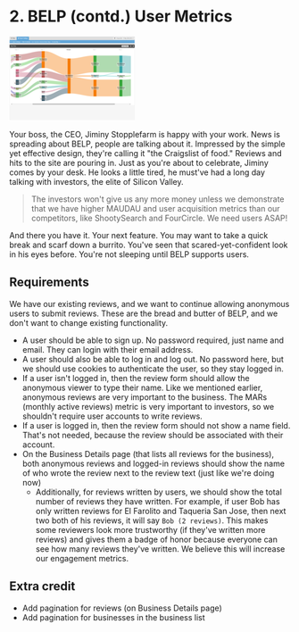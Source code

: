 # 2. BELP (contd.) User Metrics

![thumbnail](thumb.png)

Your boss, the CEO, Jiminy Stopplefarm is happy with your work. News is spreading about BELP, people are talking about it. Impressed by the simple yet effective design, they're calling it "the Craigslist of food." Reviews and hits to the site are pouring in. Just as you're about to celebrate, Jiminy comes by your desk. He looks a little tired, he must've had a long day talking with investors, the elite of Silicon Valley.

> The investors won't give us any more money unless we demonstrate that we have higher MAUDAU and user acquisition metrics than our competitors, like ShootySearch and FourCircle. We need users ASAP!

And there you have it. Your next feature. You may want to take a quick break and scarf down a burrito. You've seen that scared-yet-confident look in his eyes before. You're not sleeping until BELP supports users.

## Requirements

We have our existing reviews, and we want to continue allowing anonymous users to submit reviews. These are the bread and butter of BELP, and we don't want to change existing functionality.

- A user should be able to sign up. No password required, just name and email. They can login with their email address.
- A user should also be able to log in and log out. No password here, but we should use cookies to authenticate the user, so they stay logged in.
- If a user isn't logged in, then the review form should allow the anonymous viewer to type their name. Like we mentioned earlier, anonymous reviews are very important to the business. The MARs (monthly active reviews) metric is very important to investors, so we shouldn't require user accounts to write reviews.
- If a user is logged in, then the review form should not show a name field. That's not needed, because the review should be associated with their account.
- On the Business Details page (that lists all reviews for the business), both anonymous reviews and logged-in reviews should show the name of who wrote the review next to the review text (just like we're doing now)
    - Additionally, for reviews written by users, we should show the total number of reviews they have written. For example, if user Bob has only written reviews for El Farolito and Taqueria San Jose, then next two both of his reviews, it will say `Bob (2 reviews)`. This makes some reviewers look more trustworthy (if they've written more reviews) and gives them a badge of honor because everyone can see how many reviews they've written. We believe this will increase our engagement metrics.
    

## Extra credit

- Add pagination for reviews (on Business Details page)
- Add pagination for businesses in the business list